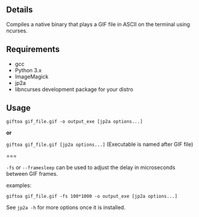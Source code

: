 ## Details

Compiles a native binary that plays a GIF file in ASCII on the terminal using ncurses.


## Requirements

* gcc
* Python 3.x
* ImageMagick
* jp2a
* libncurses development package for your distro


## Usage

`giftoa gif_file.gif -o output_exe [jp2a options...]`

**or**

`giftoa gif_file.gif [jp2a options...]`  (Executable is named after GIF file)


===


`-fs` or `--framesleep` can be used to adjust the delay in microseconds between GIF frames.

examples:

`giftoa gif_file.gif -fs 100*1000 -o output_exe [jp2a options...]`


See `jp2a -h` for more options once it is installed.

